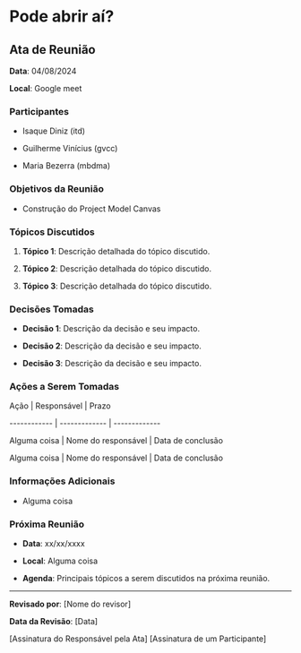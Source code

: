 # Pode abrir aí?



## Ata de Reunião



**Data**: 04/08/2024

**Local**: Google meet



### Participantes

- Isaque Diniz (itd)

- Guilherme Vinícius (gvcc)

- Maria Bezerra (mbdma)



### Objetivos da Reunião

- Construção do Project Model Canvas




### Tópicos Discutidos

1. **Tópico 1**: Descrição detalhada do tópico discutido.

2. **Tópico 2**: Descrição detalhada do tópico discutido.

3. **Tópico 3**: Descrição detalhada do tópico discutido.



### Decisões Tomadas

- **Decisão 1**: Descrição da decisão e seu impacto.

- **Decisão 2**: Descrição da decisão e seu impacto.

- **Decisão 3**: Descrição da decisão e seu impacto.



### Ações a Serem Tomadas

Ação         | Responsável   | Prazo

------------ | ------------- | -------------

Alguma coisa | Nome do responsável | Data de conclusão

Alguma coisa | Nome do responsável | Data de conclusão



### Informações Adicionais

- Alguma coisa



### Próxima Reunião

- **Data**: xx/xx/xxxx

- **Local**: Alguma coisa

- **Agenda**: Principais tópicos a serem discutidos na próxima reunião.



---



**Revisado por**: [Nome do revisor]   

**Data da Revisão**: [Data]



[Assinatura do Responsável pela Ata]        [Assinatura de um Participante]
